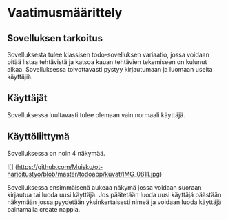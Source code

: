 # Vaatimusmäärittely
## Sovelluksen tarkoitus
Sovelluksesta tulee klassisen todo-sovelluksen variaatio, jossa voidaan pitää listaa tehtävistä ja katsoa kauan tehtävien tekemiseen on kulunut aikaa. Sovelluksessa toivottavasti pystyy kirjautumaan ja luomaan useita käyttäjiä.

## Käyttäjät
Sovelluksessa luultavasti tulee olemaan vain normaali käyttäjä.

## Käyttöliittymä
Sovelluksessa on noin 4 näkymää.

![]
(https://github.com/Muisku/ot-harjoitustyo/blob/master/todoapp/kuvat/IMG_0811.jpg)

Sovelluksessa ensimmäisenä aukeaa näkymä jossa voidaan suoraan kirjautua tai luoda uusi käyttäjä. Jos päätetään luoda uusi käyttäjä päästään näkymään jossa pyydetään yksinkertaisesti nimeä ja voidaan luoda käyttäjä painamalla create nappia.

